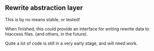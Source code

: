 Rewrite abstraction layer
--------------------------

This is by no means stable, or tested!


When finished, this could provide an interface for writing rewrite data to htaccess files. (and others, in the future).

Quite a lot of code is still in a very early stage, and will need work.